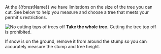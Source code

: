 At the {{forestName}} we have limitations on the size of the tree you can cut. See below to help you measure and choose a tree that meets your permit's restrictions.

<!-- ![Height of the stump from the ground](/assets/img/site-wide/tree-stump-height-icon.svg "stump height")  **Stump height:** {{stumpHeight}} inches maximum

![Height of the tree from the ground](/assets/img/site-wide/tree-height-icon.svg "tree height")  **Tree height:** {{treeHeight}} feet maximum -->

![No cutting tops of trees off](/assets/img/site-wide/tree-top-icon.svg "no tree-topping")  **Take the whole tree.** Cutting the tree top off is prohibited.

If snow is on the ground, remove it from around the stump so you can accurately measure the stump and tree height.


